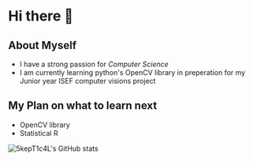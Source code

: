 # Hi there 👋

## About Myself

- I have a strong passion for *Computer Science*
- I am currently learning python's OpenCV library in preperation for my Junior year ISEF computer visions project

## My Plan on what to learn next

- OpenCV library
- Statistical R

![5kepT1c4L's GitHub stats](https://github-readme-stats.vercel.app/api?username=5kepT1c4L&show_icons=true&theme=radical)


